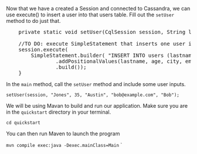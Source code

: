 Now that we have a created a Session and  connected to Cassandra, we can use execute() to insert a user into that users table. Fill out the `setUser` method to do just that.

<pre class="file" data-filename="quickstart/src/main/java/Main.js" data-target="append">
    private static void setUser(CqlSession session, String lastname, int age, String city, String email, String firstname) {

    //TO DO: execute SimpleStatement that inserts one user into the table
    session.execute(
        SimpleStatement.builder( "INSERT INTO users (lastname, age, city, email, firstname) VALUES (?,?,?,?,?)")
                .addPositionalValues(lastname, age, city, email, firstname)
                .build());
    }
</pre>

In the `main` method, call the `setUser` method and include some user inputs.

`setUser(session, "Jones", 35, "Austin", "bob@example.com", "Bob");`

We will be using Mavan to build and run our application. Make sure you are in the `quickstart` directory in your terminal.

`cd quickstart`

You can then run Maven to launch the program

`mvn compile exec:java -Dexec.mainClass=Main`
`
